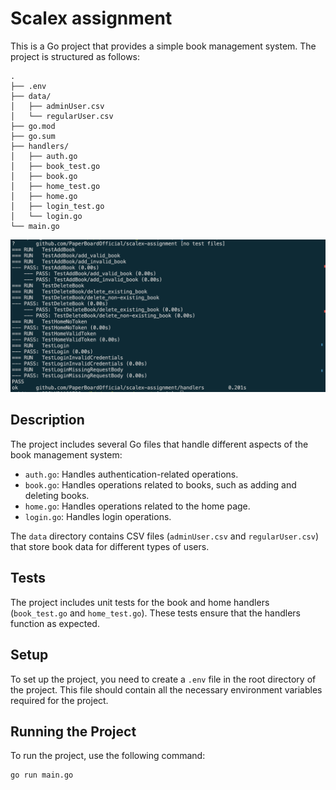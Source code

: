 # Scalex assignment

This is a Go project that provides a simple book management system. The project is structured as follows:


```
.
├── .env
├── data/
│   ├── adminUser.csv
│   └── regularUser.csv
├── go.mod
├── go.sum
├── handlers/
│   ├── auth.go
│   ├── book_test.go
│   ├── book.go
│   ├── home_test.go
│   ├── home.go
│   ├── login_test.go
│   └── login.go
└── main.go

```


![Test Coverage](test_coverage.png)

## Description

The project includes several Go files that handle different aspects of the book management system:

- `auth.go`: Handles authentication-related operations.
- `book.go`: Handles operations related to books, such as adding and deleting books.
- `home.go`: Handles operations related to the home page.
- `login.go`: Handles login operations.

The `data` directory contains CSV files (`adminUser.csv` and `regularUser.csv`) that store book data for different types of users.

## Tests

The project includes unit tests for the book and home handlers (`book_test.go` and `home_test.go`). These tests ensure that the handlers function as expected.

## Setup

To set up the project, you need to create a `.env` file in the root directory of the project. This file should contain all the necessary environment variables required for the project.

## Running the Project

To run the project, use the following command:

```sh
go run main.go